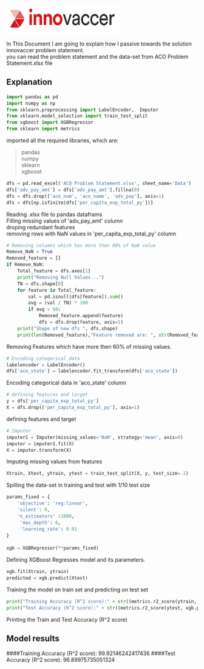 ![Alt text](Image.png?raw=true "Title") 
 
In This Document I am going to explain how I passive towards the solution innovaccer problem statement.  
you can read the problem statement and the data-set from ACO Problem Statement.xlsx file 
## Explanation

```python
import pandas as pd
import numpy as np
from sklearn.preprocessing import LabelEncoder,  Imputer
from sklearn.model_selection import train_test_split
from xgboost import XGBRegressor
from sklearn import metrics
```

imported all the required libraries, which are:  
> pandas  
> numpy  
> sklearn  
> xgboost  

```python
dfs = pd.read_excel('ACO Problem Statement.xlsx', sheet_name='Data')
dfs['adv_pay_amt'] = dfs['adv_pay_amt'].fillna(0)
dfs = dfs.drop(['aco_num', 'aco_name', 'adv_pay'], axis=1)
dfs = dfs[np.isfinite(dfs['per_capita_exp_total_py'])]
```
Reading .xlsx file to pandas dataframs  
Filling missing values of 'adv_pay_amt' column  
droping redundant features  
removing rows with NaN values in 'per_capita_exp_total_py' column  
```python
# Removing columns which has more then 60% of NaN value
Remove_NaN = True
Removed_feature = []
if Remove_NaN:
    Total_feature = dfs.axes[1]
    print("Removing Null Values...")
    TN = dfs.shape[0]
    for feature in Total_feature:
        val = pd.isnull(dfs[feature]).sum()
        avg = (val / TN) * 100
        if avg > 60:
            Removed_feature.append(feature)
            dfs = dfs.drop(feature, axis=1)
    print("Shape of new dfs ", dfs.shape)
    print(len(Removed_feature),"Feature removed are: ", str(Removed_feature))
```
Removing Features which have more then 60% of missing values.

```python
# Encoding categorical data
labelencoder = LabelEncoder()
dfs['aco_state'] = labelencoder.fit_transform(dfs['aco_state'])
```
Encoding categorical data in 'aco_state' column

```python
# defining features and target
y = dfs['per_capita_exp_total_py']
X = dfs.drop(['per_capita_exp_total_py'], axis=1)
```
defining features and target

```python
# Imputer
imputer1 = Imputer(missing_values='NaN', strategy='mean', axis=0)
imputer = imputer1.fit(X)
X = imputer.transform(X)
```
Imputing missing values from features
```python
Xtrain, Xtest, ytrain, ytest = train_test_split(X, y, test_size=.1)
```
Spilling the data-set in training and test with 1/10  test size

```python
params_fixed = {
    'objective': 'reg:linear',
    'silent': 0,
    'n_estimators' :1000,
     'max_depth': 6,
     'learning_rate': 0.01
}

xgb = XGBRegressor(**params_fixed)
```

Defining XGBoost Regresses model and its parameters.

```python
xgb.fit(Xtrain, ytrain)
predicted = xgb.predict(Xtest)
```
Training the model on train set and predicting on test set

```python
print("Training Accuracy (R^2 score):" + str((metrics.r2_score(ytrain, xgb.predict(Xtrain)))*100))
print("Test Accuracy (R^2 score):" + str((metrics.r2_score(ytest, xgb.predict(Xtest)))*100))
```
Printing the Train and Test Accuracy (R^2 score)

## Model results 
####Training Accuracy (R^2 score): 99.92146242417436
####Test Accuracy (R^2 score): 96.89975735051324